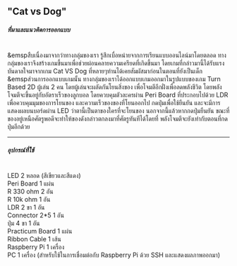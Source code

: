 <h2>"Cat vs Dog"</h2>
<h5>ที่มาและแนวคิดการออกแบบ</h5> <br/>
	&emspสืบเนื่องมาจากว่าทางกลุ่มของเรา รู้สึกเบื่อหน่ายจากการเรียนแบบออนไลน์มาโดยตลอด ทางกลุ่มของเราจึงสร้างเกมขึ้นมาเพื่อช่วยผ่อนคลายความเครียดที่เกิดขึ้นมา โดยเกมที่กล่าวมานี้ได้รับแรงบันดาลใจมาจากเกม Cat VS Dog ที่หลายๆท่านได้เคยสัมผัสมาก่อนในตอนที่ยังเป็นเด็ก <br/>
	&emspส่วนการออกแบบเกมนั้น ทางกลุ่มของเราได้ออกแบบเกมออกมาในรูปแบบของเกม Turn Based 2D ผู้เล่น 2 คน โดยผู้เล่นจะผลัดกันโยนสิ่งของ เพื่อโจมตีอีกฝั่งเพื่อลดพลังชีวิต โดยพลังโจมตีจะขึ้นอยู่กับอัตราเร็วของลูกบอล โดยควบคุมตัวละครผ่าน Peri Board ที่ประกอบไปด้วย LDR เพื่อควบคุมมุมของการโยนของ และความเร็วของของที่โยนออกไป กดปุ่มเพื่อใช้ยืนยัน และจะมีการแสดงผลบนบอร์ดผ่าน LED ว่าตานี้เป็นตาของใครที่จะโยนของ นอกจากนี้แล้วหากกดปุ่มยืนยัน ขณะที่ของอยู่เหนือศัตรูพอดีจะทำให้ของดังกล่าวตกลงมาที่ศัตรูทันทีได้โดยที่ พลังโจมตีจะยังเท่ากับตอนที่กดปุ่มอีกด้วย
  <br/>
  <hr/>
<h5>อุปกรณ์ที่ใช้</h5> <br/>
LED 2 หลอด (สีเขียวและสีแดง)<br/>
Peri Board 1 แผ่น<br/>
R 330 ohm 2 อัน<br/>
R 10k ohm 1 อัน<br/>
LDR 2 ขา 1 อัน<br/>
Connector 2*5 1 อัน<br/>
ปุ่ม 4 ขา 1 อัน<br/>
Practicum Board 1 แผ่น<br/>
Ribbon Cable 1 เส้น<br/>
Raspberry Pi 1 เครื่อง<br/>
PC 1 เครื่อง (สำหรับใช้ในการเชื่อมต่อกับ Raspberry Pi ด้วย SSH และแสดงผลภาพออกมา)
